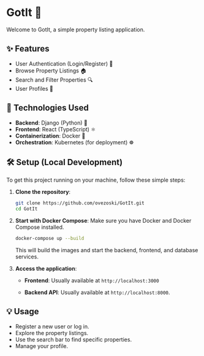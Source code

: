 # GotIt 🏡

Welcome to GotIt, a simple property listing application.

## ✨ Features

- User Authentication (Login/Register) 🔑
- Browse Property Listings 🏠
- Search and Filter Properties 🔍
- User Profiles 👤

## 🚀 Technologies Used

- **Backend**: Django (Python) 🐍
- **Frontend**: React (TypeScript) ⚛️
- **Containerization**: Docker 🐳
- **Orchestration**: Kubernetes (for deployment) ☸️

## 🛠️ Setup (Local Development)

To get this project running on your machine, follow these simple steps:

1.  **Clone the repository**:

    ```bash
    git clone https://github.com/ovezoski/GotIt.git
    cd GotIt
    ```

2.  **Start with Docker Compose**:
    Make sure you have Docker and Docker Compose installed.

    ```bash
    docker-compose up --build
    ```

    This will build the images and start the backend, frontend, and database services.

3.  **Access the application**:

    - **Frontend**: Usually available at `http://localhost:3000`

    - **Backend API**: Usually available at `http://localhost:8000`.

## 💡 Usage

- Register a new user or log in.
- Explore the property listings.
- Use the search bar to find specific properties.
- Manage your profile.
